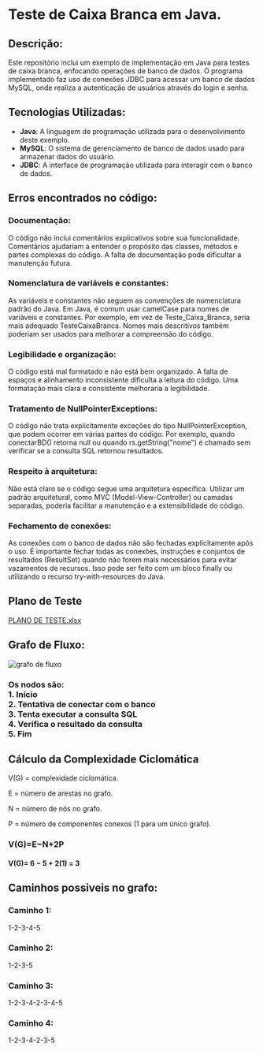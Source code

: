 # Teste de Caixa Branca em Java.

<h2>Descrição:</h2>
Este repositório inclui um exemplo de implementação em Java para testes de caixa branca, enfocando operações de banco de dados. O programa implementado faz uso de conexões JDBC para acessar um banco de dados MySQL, onde realiza a autenticação de usuários através do login e senha.

<h2>Tecnologias Utilizadas:</h2>

- **Java**: A linguagem de programação utilizada para o desenvolvimento deste exemplo.
- **MySQL**: O sistema de gerenciamento de banco de dados usado para armazenar dados do usuário.
- **JDBC**: A interface de programação utilizada para interagir com o banco de dados.

<h2>Erros encontrados no código:</h2>
<h3> Documentação:</h3>
<p>O código não inclui comentários explicativos sobre sua funcionalidade. Comentários ajudariam a entender o propósito das classes, métodos e partes complexas do código. A falta de documentação pode dificultar a manutenção futura.</p>
<h3>Nomenclatura de variáveis e constantes:</h3>
<p>As variáveis e constantes não seguem as convenções de nomenclatura padrão do Java. Em Java, é comum usar camelCase para nomes de variáveis e constantes. Por exemplo, em vez de Teste_Caixa_Branca, seria mais adequado TesteCaixaBranca. Nomes mais descritivos também poderiam ser usados para melhorar a compreensão do código.</p>
<h3>Legibilidade e organização:</h3>
<p>O código está mal formatado e não está bem organizado. A falta de espaços e alinhamento inconsistente dificulta a leitura do código. Uma formatação mais clara e consistente melhoraria a legibilidade.</p>
<h3>Tratamento de NullPointerExceptions:</h3>
<p>O código não trata explicitamente exceções do tipo NullPointerException, que podem ocorrer em várias partes do código. Por exemplo, quando conectarBD() retorna null ou quando rs.getString("nome") é chamado sem verificar se a consulta SQL retornou resultados.</p>
<h3>Respeito à arquitetura:</h3>
<p>Não está claro se o código segue uma arquitetura específica. Utilizar um padrão arquitetural, como MVC (Model-View-Controller) ou camadas separadas, poderia facilitar a manutenção e a extensibilidade do código.</p>
<h3>Fechamento de conexões:</h3>
<p>As conexões com o banco de dados não são fechadas explicitamente após o uso. É importante fechar todas as conexões, instruções e conjuntos de resultados (ResultSet) quando não forem mais necessários para evitar vazamentos de recursos. Isso pode ser feito com um bloco finally ou utilizando o recurso try-with-resources do Java.</p>

<h2>Plano de Teste</h2>

[PLANO DE TESTE.xlsx](https://github.com/Testorugo/Teste-CaixaBranca/files/15081435/PLANO.DE.TESTE.xlsx)


<h2>Grafo de Fluxo:</h2>

![grafo de fluxo](https://github.com/Testorugo/Teste-CaixaBranca/assets/114782204/b08fd0da-a8d2-4e6d-be74-f94616cd0661)

<h3>Os nodos são:<br />
1. Início<br />
2. Tentativa de conectar com o banco<br />
3. Tenta executar a consulta SQL<br />
4. Verifica o resultado da consulta<br />
5. Fim</h3>

<h2>Cálculo da Complexidade Ciclomática</h2>

<p>V(G) = complexidade ciclomática.</p>
<p>E = número de arestas no grafo.</p>
<p>N = número de nós no grafo.</p>
<p>P = número de componentes conexos (1 para um único grafo).</p>

<h3>V(G)=E−N+2P</h3>
<h4>V(G)= 6 − 5 + 2(1) = 3</h4>

<h2>Caminhos possiveis no grafo:</h2>

<h3>Caminho 1:</h3>
<p>1-2-3-4-5</p>
<h3>Caminho 2:</h3>
<p>1-2-3-5</p>
<h3>Caminho 3:</h3>
<p>1-2-3-4-2-3-4-5</p>
<h3>Caminho 4:</h3>
<p>1-2-3-4-2-3-5</p>
